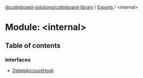 [@cuttinboard-solutions/cuttinboard-library](../README.md) / [Exports](../modules.md) / <internal\>

# Module: <internal\>

## Table of contents

### Interfaces

- [DeleteAccountHook](../interfaces/internal_.DeleteAccountHook.md)
